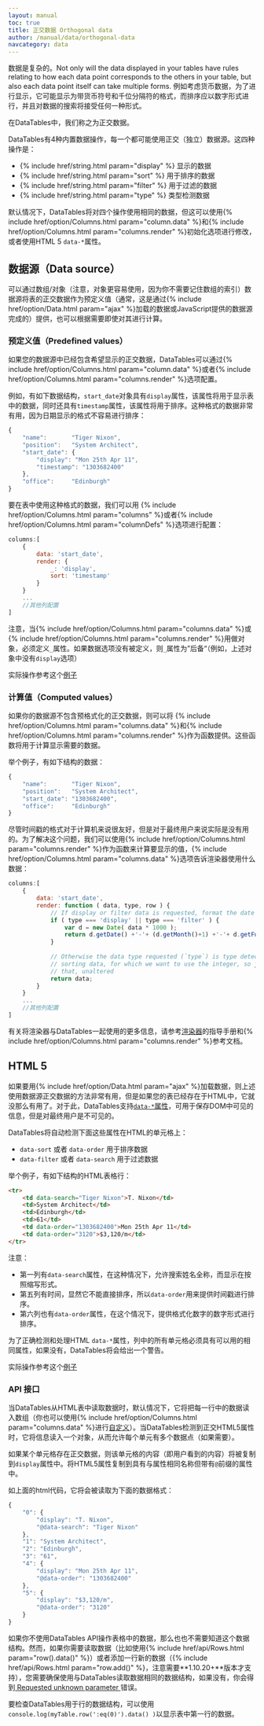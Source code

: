 ```yaml
---
layout: manual
toc: true
title: 正交数据 Orthogonal data
author: /manual/data/orthogonal-data
navcategory: data
---
```


数据是复杂的。Not only will the data displayed in your tables have rules relating to how each data point corresponds to the others in your table, but also each data point itself can take multiple forms. 例如考虑货币数据，为了进行显示，它可能显示为带货币符号和千位分隔符的格式，而排序应以数字形式进行，并且对数据的搜索将接受任何一种形式。

在DataTables中，我们称之为正交数据。

DataTables有4种内置数据操作，每一个都可能使用正交（独立）数据源。这四种操作是：

- {% include href/string.html param="display" %} 显示的数据
- {% include href/string.html param="sort" %} 用于排序的数据
- {% include href/string.html param="filter" %} 用于过滤的数据
- {% include href/string.html param="type" %} 类型检测数据

默认情况下，DataTables将对四个操作使用相同的数据，但这可以使用{% include href/option/Columns.html param="column.data" %}和{% include href/option/Columns.html param="columns.render" %}初始化选项进行修改，或者使用HTML 5 `data-*`属性。

## 数据源（Data source）

可以通过数组/对象（注意，对象更容易使用，因为你不需要记住数组的索引）数据源将表的正交数据作为预定义值（通常，这是通过{% include href/option/Data.html param="ajax" %}加载的数据或JavaScript提供的数据源完成的）提供，也可以根据需要即使对其进行计算。

### 预定义值（Predefined values）

如果您的数据源中已经包含希望显示的正交数据，DataTables可以通过{% include href/option/Columns.html param="column.data" %}或者{% include href/option/Columns.html param="columns.render" %}选项配置。

例如，有如下数据结构，`start_date`对象具有`display`属性，该属性将用于显示表中的数据，同时还具有`timestamp`属性，该属性将用于排序。这种格式的数据非常有用，因为日期显示的格式不容易进行排序：

```javascript
{
    "name":       "Tiger Nixon",
    "position":   "System Architect",
    "start_date": {
        "display": "Mon 25th Apr 11",
        "timestamp": "1303682400"
    },
    "office":     "Edinburgh"
}
```

要在表中使用这种格式的数据，我们可以用 {% include href/option/Columns.html param="columns" %}或者{% include href/option/Columns.html param="columnDefs" %}选项进行配置：

```javascript
columns:[
    {
        data: 'start_date',
        render: {
            _: 'display',
            sort: 'timestamp'
        }
    }
    ...
    //其他列配置
]
```

注意，当{% include href/option/Columns.html param="columns.data" %}或{% include href/option/Columns.html param="columns.render" %}用做对象，必须定义`_`属性。如果数据选项没有被定义，则`_`属性为”后备“（例如，上述对象中没有`display`选项）

实际操作参考这个[例子](https://datatables.net/examples/ajax/orthogonal-data)

### 计算值（Computed values）

如果你的数据源不包含预格式化的正交数据，则可以将
{% include href/option/Columns.html param="columns.data" %}和{% include href/option/Columns.html param="columns.render" %}作为函数提供。这些函数将用于计算显示需要的数据。

举个例子，有如下结构的数据：
```javascript
{
    "name":       "Tiger Nixon",
    "position":   "System Architect",
    "start_date": "1303682400",
    "office":     "Edinburgh"
}
```

尽管时间戳的格式对于计算机来说很友好，但是对于最终用户来说实际是没有用的。为了解决这个问题，我们可以使用{% include href/option/Columns.html param="columns.render" %}作为函数来计算要显示的值，{% include href/option/Columns.html param="columns.data" %}选项告诉渲染器使用什么数据：

```javascript
columns:[
    {
        data: 'start_date',
        render: function ( data, type, row ) {
            // If display or filter data is requested, format the date
            if ( type === 'display' || type === 'filter' ) {
                var d = new Date( data * 1000 );
                return d.getDate() +'-'+ (d.getMonth()+1) +'-'+ d.getFullYear();
            }
    
            // Otherwise the data type requested (`type`) is type detection or
            // sorting data, for which we want to use the integer, so just return
            // that, unaltered
            return data;
        }
    }
    ...
    //其他列配置
]
```

有关将渲染器与DataTables一起使用的更多信息，请参考[渲染器](https://datatables.net/manual/data/renderers)的指导手册和{% include href/option/Columns.html param="columns.render" %}参考文档。

## HTML 5

如果要用{% include href/option/Data.html param="ajax" %}加载数据，则上述使用数据源正交数据的方法非常有用，但是如果您的表已经存在于HTML中，它就没那么有用了。对于此，DataTables支持[`data-*`属性](https://developer.mozilla.org/en-US/docs/Web/HTML/Global_attributes#data-*)，可用于保存DOM中可见的信息，但是对最终用户是不可见的。

DataTables将自动检测下面这些属性在HTML的单元格上：

- `data-sort` 或者 `data-order` 用于排序数据
- `data-filter` 或者 `data-search` 用于过滤数据

举个例子，有如下结构的HTML表格行：
```html
<tr>
    <td data-search="Tiger Nixon">T. Nixon</td>
    <td>System Architect</td>
    <td>Edinburgh</td>
    <td>61</td>
    <td data-order="1303682400">Mon 25th Apr 11</td>
    <td data-order="3120">$3,120/m</td>
</tr>
```

注意：
- 第一列有`data-search`属性，在这种情况下，允许搜索姓名全称，而显示在按照缩写形式。
- 第五列有时间，显然它不能直接排序，所以`data-order`用来提供时间戳进行排序。
- 第六列也有`data-order`属性，在这个情况下，提供格式化数字的数字形式进行排序。

为了正确检测和处理HTML `data-*`属性，列中的所有单元格必须具有可以用的相同属性，如果没有，DataTables将会给出一个警告。

实际操作参考这个[例子](https://datatables.net/examples/advanced_init/html5-data-attributes.html)

### API 接口

当DataTables从HTML表中读取数据时，默认情况下，它将把每一行中的数据读入数组（你也可以使用{% include href/option/Columns.html param="columns.data" %}进行[自定义](https://datatables.net/manual/data/#Objects)）。当DataTables检测到正交HTML5属性时，它将信息读入一个对象，从而允许每个单元有多个数据点（如果需要）。

如果某个单元格存在正交数据，则该单元格的内容（即用户看到的内容）将被复制到`display`属性中。将HTML5属性复制到具有与属性相同名称但带有`@`前缀的属性中。

如上面的html代码，它将会被读取为下面的数据格式：

```javascript
{
    "0": {
        "display": "T. Nixon",
        "@data-search": "Tiger Nixon"
    },
    "1": "System Architect",
    "2": "Edinburgh",
    "3": "61",
    "4": {
        "display": "Mon 25th Apr 11",
        "@data-order": "1303682400"
    },
    "5": {
        "display": "$3,120/m",
        "@data-order": "3120"
    }
}
```

如果你不使用DataTables API操作表格中的数据，那么也也不需要知道这个数据结构。然而，如果你需要读取数据（比如使用{% include href/api/Rows.html param="row().data()" %}）或者添加一行新的数据（{% include href/api/Rows.html param="row.add()" %}，注意需要**1.10.20+**版本才支持），您需要确保使用与DataTables读取数据相同的数据结构，如果没有，你会得到[ Requested unknown parameter ](https://datatables.net/tn/4)错误。

要检查DataTables用于行的数据结构，可以使用`console.log(myTable.row(':eq(0)').data() )`以显示表中第一行的数据。